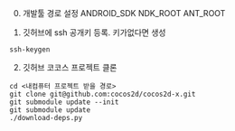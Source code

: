 
0. 개발툴 경로 설정 
ANDROID_SDK
NDK_ROOT
ANT_ROOT

1. 깃허브에 ssh 공개키 등록. 키가없다면 생성
```
ssh-keygen
```
2. 깃허브 코코스 프로젝트 클론
```
cd <내컴퓨터 프로젝트 받을 경로>
git clone git@github.com:cocos2d/cocos2d-x.git
git submodule update --init
git submodule update
./download-deps.py
```



